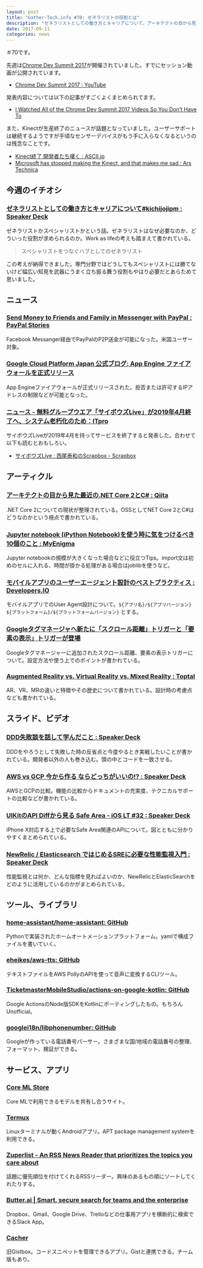 ```yaml
---
layout: post
title: "Gather-Tech.info #70: ゼネラリストの役割とは"
description: "ゼネラリストとしての働き方とキャリアについて、アーキテクトの目から見た最近の.NET Core 2とC# など"
date: 2017-09-11
categories: news
---
```


＃70です。

先週は[Chrome Dev Summit 2017](https://developer.chrome.com/devsummit/schedule)が開催されていました。すでにセッション動画が公開されています。

- [Chrome Dev Summit 2017 : YouTube](https://www.youtube.com/playlist?list=PLNYkxOF6rcICUD5nBfRdAR6Fveosnqa5m)

発表内容については以下の記事がすごくよくまとめられてます。

- [I Watched All of the Chrome Dev Summit 2017 Videos So You Don’t Have To](https://redfin.engineering/i-watched-all-of-the-chrome-dev-summit-2017-videos-so-you-dont-have-to-9b62a593c3cb)

また、Kinectが生産終了のニュースが話題となっていました。ユーザーサポートは継続するようですが手頃なセンサーデバイスがもう手に入らなくなるというのは残念なことです。

- [Kinect終了 開発者たち嘆く : ASCII.jp](http://ascii.jp/elem/000/001/576/1576059/)
- [Microsoft has stopped making the Kinect, and that makes me sad : Ars Technica](https://arstechnica.com/gaming/2017/10/microsoft-has-stopped-making-the-kinect-and-that-makes-me-sad/)

## 今週のイチオシ

### [ゼネラリストとしての働き方とキャリアについて#kichijojipm : Speaker Deck](https://speakerdeck.com/mameco0417/zenerarisutotositefalsedong-kifang-tokiyarianituite-number-kichijojipm)

ゼネラリストかスペシャリストかという話。ゼネラリストはなぜ必要なのか、どういった役割が求められるのか。Work as lifeの考えも踏まえて書かれている。

> スペシャリストをつなぐハブとしてのゼネラリスト

この考えが納得できました。専門分野ではどうしてもスペシャリストには勝てないけど幅広い知見を武器にうまく立ち振る舞う役割もやはり必要だとあらためて思いました。

## ニュース

### [Send Money to Friends and Family in Messenger with PayPal : PayPal Stories](https://www.paypal.com/stories/us/send-money-to-friends-and-family-in-messenger-with-paypal)

Facebook Messanger経由でPayPalのP2P送金が可能になった。米国ユーザー対象。

### [Google Cloud Platform Japan 公式ブログ: App Engine ファイアウォールを正式リリース](https://cloudplatform-jp.googleblog.com/2017/10/App-Engine-firewall-now-generally-available.html)

App Engineファイアウォールが正式リリースされた。拒否または許可するIPアドレスの制限などが可能となった。

### [ニュース - 無料グループウエア「サイボウズLive」が2019年4月終了へ、システム老朽化のため：ITpro](http://itpro.nikkeibp.co.jp/atcl/news/17/102402503/)

サイボウズLiveが2019年4月を持ってサービスを終了すると発表した。合わせて以下も読むとおもしろい。

- [サイボウズLive : 西尾泰和のScrapbox - Scrapbox](https://scrapbox.io/nishio/%E3%82%B5%E3%82%A4%E3%83%9C%E3%82%A6%E3%82%BALive)

## アーティクル

### [アーキテクトの目から見た最近の.NET Core 2とC# : Qiita](https://qiita.com/kazumihirose/items/b7c7545192975f0fa4ad)

.NET Core 2についての現状が整理されている。OSSとしてNET Core 2とC#はどうなのかという視点で書かれている。

### [Jupyter notebook (iPython Notebook)を使う時に気をつけるべき10個のこと : MyEnigma](http://myenigma.hatenablog.com/entry/2017/10/23/091932)

Jupyter notebookの規模が大きくなった場合などに役立つTips。import文は初めのセルに入れる、時間が掛かる処理がある場合はjoblibを使うなど。

### [モバイルアプリのユーザーエージェント設計のベストプラクティス : Developers.IO](https://dev.classmethod.jp/smartphone/user-agent-best-practice/)

モバイルアプリでのUser Agent設計について。`${アプリ名}/${アプリバージョン} ${プラットフォーム}/${プラットフォームバージョン}` とする。

### [Googleタグマネージャへ新たに「スクロール距離」トリガーと「要素の表示」トリガーが登場](https://ayudante.jp/column/2017-10-24/13-04/)

Googleタグマネージャーに追加されたスクロール距離、要素の表示トリガーについて。設定方法や使う上でのポイントが書かれている。

### [Augmented Reality vs. Virtual Reality vs. Mixed Reality : Toptal](https://www.toptal.com/designers/ui/augmented-reality-vs-virtual-reality-vs-mixed-reality)

AR、VR、MRの違いと特徴やその歴史について書かれている。設計時の考慮点なども書かれている。

## スライド、ビデオ

### [DDD失敗談を話して学んだこと : Speaker Deck](https://speakerdeck.com/sammy7th/dddshi-bai-tan-wohua-sitexue-ndakoto)

DDDをやろうとして失敗した時の反省点と今度やるとき実戦したいことが書かれている。開発者以外の人も巻き込む。頭の中とコードを一致させる。

### [AWS vs GCP 今から作る ならどっちがいいの!? : Speaker Deck](https://speakerdeck.com/showmurai/aws-vs-gcp-jin-karazuo-ru-naratotutikaiifalse)

AWSとGCPの比較。機能の比較からドキュメントの充実度、テクニカルサポートの比較などが書かれている。

### [UIKitのAPI Diffから見る Safe Area - iOS LT #32 : Speaker Deck](https://speakerdeck.com/kazuhiro4949/uikitfalseapi-diffkarajian-ru-safe-area-ios-lt-number-32)

iPhone X対応する上で必要なSafe Area関連のAPIについて。図とともに分かりやすくまとめられている。

### [NewRelic / Elasticsearch ではじめるSREに必要な性能監視入門 : Speaker Deck](https://speakerdeck.com/katsuhisa91/elasticsearch-dehazimerusrenibi-yao-naxing-neng-jian-shi-ru-men)

性能監視とは何か、どんな指標を見ればよいのか、NewRelicとElasticSearchをどのように活用しているのかがまとめられている。

## ツール、ライブラリ

### [home-assistant/home-assistant: GitHub](https://github.com/home-assistant/home-assistant)

Pythonで実装されたホームオートメーションプラットフォーム。yamlで構成ファイルを書いていく。

### [eheikes/aws-tts: GitHub](https://github.com/eheikes/aws-tts)

テキストファイルをAWS PollyのAPIを使って音声に変換するCLIツール。

### [TicketmasterMobileStudio/actions-on-google-kotlin: GitHub](https://github.com/TicketmasterMobileStudio/actions-on-google-kotlin)

Google ActionsのNode版SDKをKotlinにポーティングしたもの。もちろんUnofficial。

### [googlei18n/libphonenumber: GitHub](https://github.com/googlei18n/libphonenumber)

Googleが作っている電話番号パーサー。さまざまな国/地域の電話番号の整理、フォーマット、検証ができる。

## サービス、アプリ

### [Core ML Store](https://coreml.store/)

Core MLで利用できるモデルを共有し合うサイト。

### [Termux](https://termux.com/)

Linuxターミナルが動くAndroidアプリ。APT package management systemを利用できる。

### [Zuperlist - An RSS News Reader that prioritizes the topics you care about](https://www.zuperlist.com/)

話題に優先順位を付けてくれるRSSリーダー。興味のあるもの順にソートしてくれたりする。

### [Butter.ai | Smart, secure search for teams and the enterprise](https://butter.ai/)

Dropbox、Gmail、Google Drive、Trelloなどの仕事用アプリを横断的に検索できるSlack App。

### [Cacher](https://www.cacher.io/)

旧Gistbox。コードスニペットを管理できるアプリ。Gistと連携できる。チーム版もあり。
